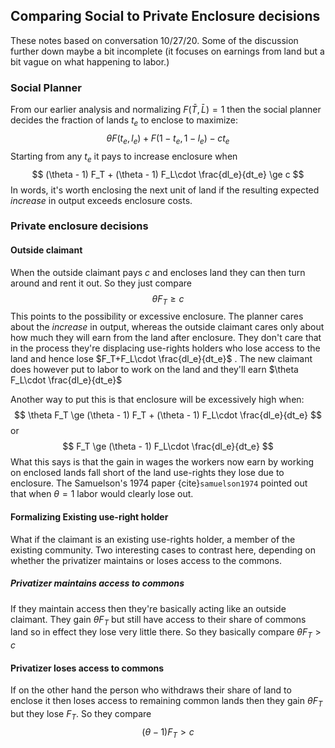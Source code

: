 ## Comparing Social to Private Enclosure decisions

These notes based on conversation 10/27/20.  Some of the discussion further down maybe a bit incomplete (it focuses on earnings from land but a bit vague on what happening to labor.)

### Social Planner

From our earlier analysis and normalizing  $F(\bar T,\bar L)= 1$ then the social planner decides the fraction of lands $t_e$ to enclose to maximize:
$$
\theta F(t_e,l_e)+F(1-t_e,1-l_e)-ct_e
$$
Starting from any $t_e$ it pays to increase enclosure when
$$
(\theta - 1) F_T + (\theta - 1) F_L\cdot \frac{dl_e}{dt_e} \ge c
$$
In words, it's worth enclosing the next unit of land if the resulting expected *increase* in output exceeds enclosure costs.

### Private enclosure decisions

#### Outside claimant

When the outside claimant pays *c* and encloses land they can then turn around and rent it out.  So they just compare
$$
\theta F_T\ge c
$$
This points to the possibility or excessive enclosure.  The planner cares about the *increase* in output, whereas the outside claimant cares only about how much they will earn from the land after enclosure.  They don't care that in the process they're displacing use-rights holders who lose access to the land and hence lose $F_T+F_L\cdot \frac{dl_e}{dt_e}$  . The new claimant does however put to labor to work on the land and they'll earn $\theta F_L\cdot \frac{dl_e}{dt_e}$

Another way to put this is that enclosure will be excessively high when:
$$
\theta F_T \ge (\theta - 1) F_T + (\theta - 1) F_L\cdot \frac{dl_e}{dt_e}
$$
or 
$$
F_T \ge  (\theta - 1) F_L\cdot \frac{dl_e}{dt_e}
$$
What this says is that the gain in wages the workers now earn by working on enclosed lands fall short of the land use-rights they lose due to enclosure.  The Samuelson's 1974 paper {cite}`samuelson1974`  pointed out that when $\theta=1$ labor would clearly lose out. 

#### Formalizing Existing use-right holder

What if the claimant is an existing use-rights holder, a member of the existing community.    Two interesting cases to contrast here, depending on whether the privatizer maintains or loses access to the commons.  

##### Privatizer maintains access to commons

If they maintain access then they're basically acting like an outside claimant.  They gain $\theta F_T$ but still have access to their share of commons land so in effect they lose very little there.  So they basically compare $\theta F_T>c$

####  Privatizer loses access to commons

If on the other hand the person who withdraws their share of land to enclose it then loses access to remaining common lands then they gain $\theta F_T$ but they lose $F_T$.  So they compare
$$
(\theta-1)F_T>c
$$




